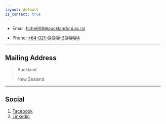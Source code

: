 ```yaml
---
layout: default
is_contact: true
---
```


* Email: [hche608@aucklanduni.ac.nz](mailto:hche608@aucklanduni.ac.nz)

* Phone: [+64-021-@@@-3@@@4](tel:+64-21-***-3***4)

---

## Mailing Address

> Auckland
>
> New Zealand

---

## Social

1. [Facebook](https://www.facebook.com/Hao.Ch86)
2. [Linkedin](https://www.linkedin.com/in/hche608)
